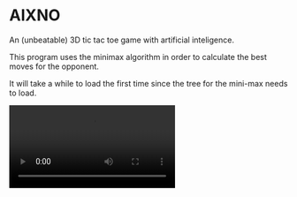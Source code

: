 # AIXNO
An (unbeatable) 3D tic tac toe game with artificial inteligence.

This program uses the minimax algorithm in order to calculate the best moves for the opponent.

It will take a while to load the first time since the tree for the mini-max needs to load.

![](demo.mp4)
